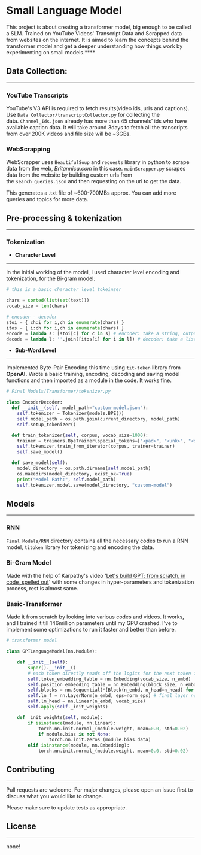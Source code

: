# Small Language Model

This project is about creating a transformer model, big enough to be called a SLM. Trained on YouTube Videos' Transcript Data and Scrapped data from websites on the internet. It is aimed to learn the concepts behind the transformer model and get a deeper understanding how things work by experimenting on small models.****

## Data Collection:

---

### YouTube Transcripts

YouTube's V3 API is required to fetch results(video ids, urls and captions). Use `Data Collector/transcriptCollector.py` for collecting the data. `Channel_Ids.json` already has more than 45 channels' ids who have available caption data. It will take around 3days to fetch all the transcripts from over 200K videos and file size will be ~3GBs.

### WebScrapping

WebScrapper uses `BeautifulSoup` and `requests` library in python to scrape data from the web, *Britannica.com* in this case. `mainScrapper.py` scrapes data from the website by building custom urls from the `search_queries.json` and then requesting on the url to get the data.

This generates a .txt file of ~600-700MBs approx. You can add more queries and topics for more data.

## Pre-processing & tokenization

---

### Tokenization

- **Character Level**

---

In the initial working of the model, I used character level encoding and tokenization, for the Bi-gram model.

```python
# this is a basic character level tokeinzer

chars = sorted(list(set(text)))
vocab_size = len(chars)

# encoder - decoder
stoi = { ch:i for i,ch in enumerate(chars) }
itos = { i:ch for i,ch in enumerate(chars) }
encode = lambda s: [stoi[c] for c in s] # encoder: take a string, output a list of integers
decode = lambda l: ''.join([itos[i] for i in l]) # decoder: take a list of integers, output a string
```

- **Sub-Word Level**

---

Implemented Byte-Pair Encoding this time using `tit-token` library from **OpenAI.** Wrote a basic training, encoding, decoding and saving model functions and then imported as a module in the code. It works fine.

```python
# Final Models/Transformer/tokenizer.py

class EncoderDecoder:
  def __init__(self, model_path="custom-model.json"):
    self.tokenizer = Tokenizer(models.BPE())
    self.model_path = os.path.join(current_directory, model_path)
    self.setup_tokenizer()

  def train_tokenizer(self, corpus, vocab_size=1000):
    trainer = trainers.BpeTrainer(special_tokens=["<pad>", "<unk>", "<s>", "<\s>"], vocab_size=vocab_size)
    self.tokenizer.train_from_iterator(corpus, trainer=trainer)
    self.save_model()

  def save_model(self):
    model_directory = os.path.dirname(self.model_path)
    os.makedirs(model_directory, exist_ok=True)
    print("Model Path:", self.model_path)
    self.tokenizer.model.save(model_directory, "custom-model")
```

## Models

---

### RNN

`Final Models/RNN` directory contains all the necessary codes to run a RNN model, `titoken` library for tokenizing and encoding the data.

### Bi-Gram Model

Made with the help of Karpathy's video '[Let's build GPT: from scratch, in code, spelled out](https://youtu.be/kCc8FmEb1nY?si=aHFUrNbYudojGW4j)' with some changes in hyper-parameters and tokenization process, rest is almost same.

### Basic-Transformer

Made it from scratch by looking into various codes and videos. It works, and I trained it till 146million parameters until my GPU crashed. I've to implement some optimizations to run it faster and better than before.

```python
# transformer model

class GPTLanguageModel(nn.Module):

    def __init__(self):
        super().__init__()
        # each token directly reads off the logits for the next token from a lookup table
        self.token_embedding_table = nn.Embedding(vocab_size, n_embd)
        self.position_embedding_table = nn.Embedding(block_size, n_embd)
        self.blocks = nn.Sequential(*[Block(n_embd, n_head=n_head) for _ in range(n_layer)])
        self.ln_f = nn.LayerNorm(n_embd, eps=norm_eps) # final layer norm
        self.lm_head = nn.Linear(n_embd, vocab_size)
        self.apply(self._init_weights)

    def _init_weights(self, module):
        if isinstance(module, nn.Linear):
            torch.nn.init.normal_(module.weight, mean=0.0, std=0.02)
            if module.bias is not None:
                torch.nn.init.zeros_(module.bias.data)
        elif isinstance(module, nn.Embedding):
            torch.nn.init.normal_(module.weight, mean=0.0, std=0.02)

```

## Contributing

---

Pull requests are welcome. For major changes, please open an issue first to discuss what you would like to change.

Please make sure to update tests as appropriate.

## License

---

none!
